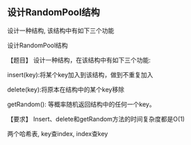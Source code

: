 ## 设计RandomPool结构

设计一种结构, 该结构中有如下三个功能



设计RandomPool结构

【题目】 设计一种结构，在该结构中有如下三个功能: 

insert(key):将某个key加入到该结构，做到不重复加入 

delete(key):将原本在结构中的某个key移除 

getRandom(): 等概率随机返回结构中的任何一个key。

【要求】 Insert、delete和getRandom方法的时间复杂度都是O(1)



两个哈希表, key查index, index查key



